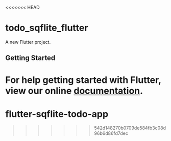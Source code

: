 <<<<<<< HEAD
# todo_sqflite_flutter

A new Flutter project.

## Getting Started

For help getting started with Flutter, view our online
[documentation](https://flutter.io/).
=======
# flutter-sqflite-todo-app
>>>>>>> 542d148270b0709de584fb3c08d96b6d86fd7dec
